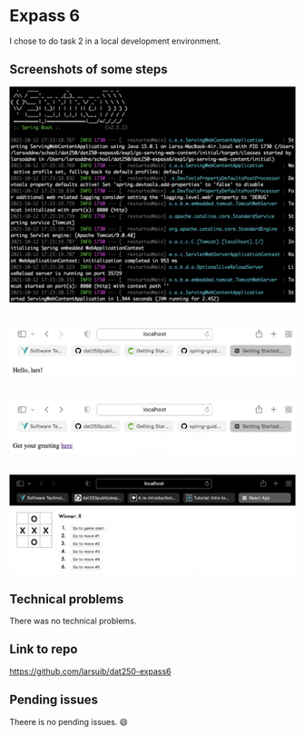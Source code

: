 # Expass 6

I chose to do task 2 in a local development environment.

## Screenshots of some steps
![Spring in terminal](res/spring.png)
<br><br><br>
![Greeting](res/greeting.png)
<br><br><br>
![Index](res/index.png)
<br><br><br>
![Demo of tic tac toe](res/tictacdemo.png)

## Technical problems
There was no technical problems.

## Link to repo
https://github.com/larsuib/dat250-expass6

## Pending issues
Theere is no pending issues. 😄
